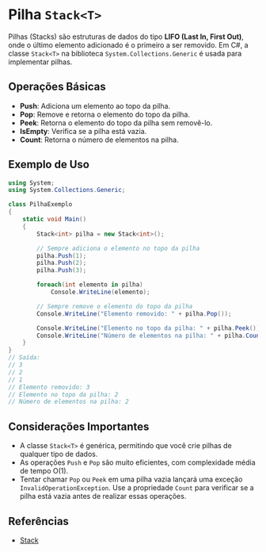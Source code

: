 # Pilha `Stack<T>`

Pilhas (Stacks) são estruturas de dados do tipo **LIFO (Last In, First Out)**, onde o último elemento adicionado é o primeiro a ser removido. Em C#, a classe `Stack<T>` na biblioteca `System.Collections.Generic` é usada para implementar pilhas.

## Operações Básicas

- **Push**: Adiciona um elemento ao topo da pilha.
- **Pop**: Remove e retorna o elemento do topo da pilha.
- **Peek**: Retorna o elemento do topo da pilha sem removê-lo.
- **IsEmpty**: Verifica se a pilha está vazia.
- **Count**: Retorna o número de elementos na pilha.

## Exemplo de Uso

```csharp
using System;
using System.Collections.Generic;

class PilhaExemplo
{
    static void Main()
    {
        Stack<int> pilha = new Stack<int>();

        // Sempre adiciona o elemento no topo da pilha
        pilha.Push(1);
        pilha.Push(2);
        pilha.Push(3);

        foreach(int elemento in pilha)
            Console.WriteLine(elemento);

        // Sempre remove o elemento do topo da pilha
        Console.WriteLine("Elemento removido: " + pilha.Pop());

        Console.WriteLine("Elemento no topo da pilha: " + pilha.Peek());
        Console.WriteLine("Número de elementos na pilha: " + pilha.Count);
    }
}
// Saída:
// 3
// 2
// 1
// Elemento removido: 3
// Elemento no topo da pilha: 2
// Número de elementos na pilha: 2
```

## Considerações Importantes

- A classe `Stack<T>` é genérica, permitindo que você crie pilhas de qualquer tipo de dados.
- As operações `Push` e `Pop` são muito eficientes, com complexidade média de tempo O(1).
- Tentar chamar `Pop` ou `Peek` em uma pilha vazia lançará uma exceção `InvalidOperationException`. Use a propriedade `Count` para verificar se a pilha está vazia antes de realizar essas operações.

## Referências

- [Stack](https://docs.microsoft.com/pt-br/dotnet/api/system.collections.generic.stack)
